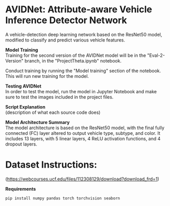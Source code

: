 # AVIDNet: Attribute-aware Vehicle Inference Detector Network
A vehicle-detection deep learning network based on the ResNet50 model, modified to classify and predict various vehicle features.

**Model Training**<br/>
Training for the second version of the AVIDNet model will be in the "Eval-2-Version" branch, in the "ProjectTheta.ipynb" notebook.

Conduct training by running the "Model training" section of the notebook. This will run new training for the model.

**Testing AVIDNet**<br/>
In order to test the model, run the model in Jupyter Notebook and make sure to test the images included in the project files. 

**Script Explanation**<br/>
(description of what each source code does)

**Model Architecture Summary**<br/>
The model architecture is based on the ResNet50 model, with the final fully connected (FC) layer altered to output vehicle type, subtype, and color.
It includes 13 layers, with 5 linear layers, 4 ReLU activation functions, and 4 dropout layers.

# Dataset Instructions:
(https://webcourses.ucf.edu/files/112308129/download?download_frd=1)

**Requirements**
```bash
pip install numpy pandas torch torchvision seaborn

